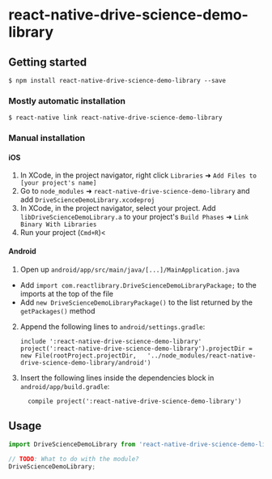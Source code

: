 # react-native-drive-science-demo-library

## Getting started

`$ npm install react-native-drive-science-demo-library --save`

### Mostly automatic installation

`$ react-native link react-native-drive-science-demo-library`

### Manual installation


#### iOS

1. In XCode, in the project navigator, right click `Libraries` ➜ `Add Files to [your project's name]`
2. Go to `node_modules` ➜ `react-native-drive-science-demo-library` and add `DriveScienceDemoLibrary.xcodeproj`
3. In XCode, in the project navigator, select your project. Add `libDriveScienceDemoLibrary.a` to your project's `Build Phases` ➜ `Link Binary With Libraries`
4. Run your project (`Cmd+R`)<

#### Android

1. Open up `android/app/src/main/java/[...]/MainApplication.java`
  - Add `import com.reactlibrary.DriveScienceDemoLibraryPackage;` to the imports at the top of the file
  - Add `new DriveScienceDemoLibraryPackage()` to the list returned by the `getPackages()` method
2. Append the following lines to `android/settings.gradle`:
  	```
  	include ':react-native-drive-science-demo-library'
  	project(':react-native-drive-science-demo-library').projectDir = new File(rootProject.projectDir, 	'../node_modules/react-native-drive-science-demo-library/android')
  	```
3. Insert the following lines inside the dependencies block in `android/app/build.gradle`:
  	```
      compile project(':react-native-drive-science-demo-library')
  	```


## Usage
```javascript
import DriveScienceDemoLibrary from 'react-native-drive-science-demo-library';

// TODO: What to do with the module?
DriveScienceDemoLibrary;
```

